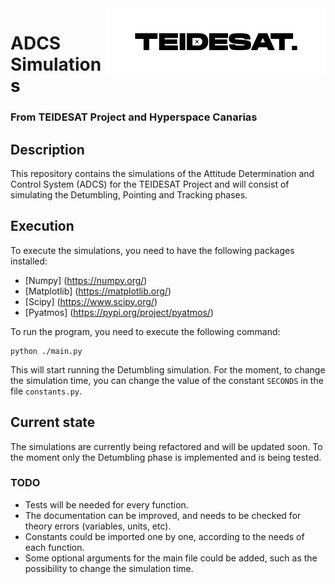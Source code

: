 <img width="350" src="./resources/logo.png" align="right" >

# ADCS Simulations
### From TEIDESAT Project and Hyperspace Canarias

## Description
This repository contains the simulations of the Attitude Determination and Control System (ADCS) for the TEIDESAT Project and will consist of simulating the Detumbling, Pointing and Tracking phases.

## Execution
To execute the simulations, you need to have the following packages installed:
* [Numpy] (https://numpy.org/)
* [Matplotlib] (https://matplotlib.org/)
* [Scipy] (https://www.scipy.org/)
* [Pyatmos] (https://pypi.org/project/pyatmos/)

To run the program, you need to execute the following command:
```
python ./main.py
```
This will start running the Detumbling simulation. For the moment, to change
the simulation time, you can change the value of the constant `SECONDS` in 
the file `constants.py`.

## Current state
The simulations are currently being refactored and will be updated soon.
To the moment only the Detumbling phase is implemented and is being tested.

### TODO
* Tests will be needed for every function.
* The documentation can be improved, and needs to be checked for theory errors (variables, units, etc).
* Constants could be imported one by one, according to the needs of each function.
* Some optional arguments for the main file could be added, such as the possibility to change the simulation time.